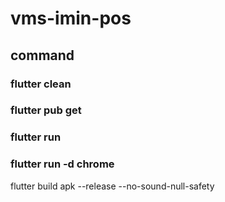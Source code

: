# vms-imin-pos

## command

### flutter clean
### flutter pub get
### flutter run
### flutter run -d chrome

flutter build apk --release --no-sound-null-safety
